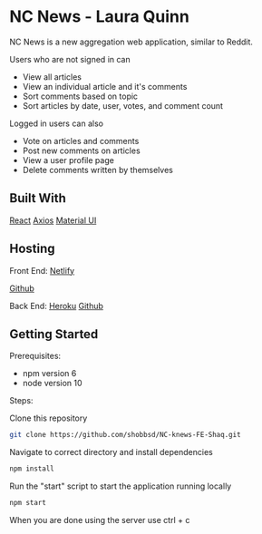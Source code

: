 # NC News - Laura Quinn

NC News is a new aggregation web application, similar to Reddit. 

Users who are not signed in can
- View all articles
- View an individual article and it's comments
- Sort comments based on topic
- Sort articles by date, user, votes, and comment count
  
Logged in users can also
- Vote on articles and comments
- Post new comments on articles
- View a user profile page
- Delete comments written by themselves

## Built With
[React](https://reactjs.org/)
[Axios](https://github.com/axios/axios)
[Material UI](https://material-ui.com/)

## Hosting
Front End:
[Netlify](https://lauraqncnews.netlify.com)

[Github](https://github.com/quinnter/fe_nc_news)

Back End:
[Heroku](https://lauraq-nc-news.herokuapp.com/api/articles)
[Github](https://github.com/quinnter/nc_news)

## Getting Started

Prerequisites:

- npm version 6
- node version 10

Steps:

Clone this repository

```bash
git clone https://github.com/shobbsd/NC-knews-FE-Shaq.git
```
Navigate to correct directory and install dependencies

```bash
npm install
```

Run the "start" script to start the application running locally

```bash
npm start
```

When you are done using the server use ctrl + c


